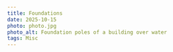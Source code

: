 ```yaml
---
title: Foundations
date: 2025-10-15
photo: photo.jpg
photo_alt: Foundation poles of a building over water
tags: Misc
---
```

